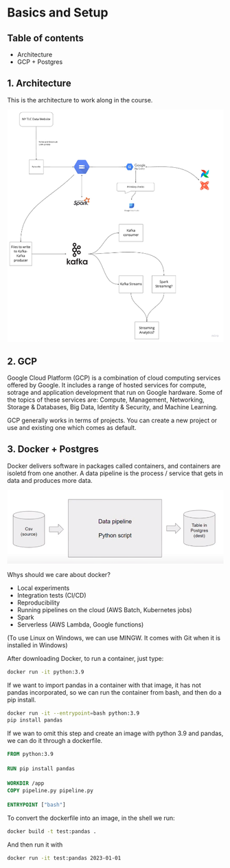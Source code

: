 # Basics and Setup

## Table of contents
- Architecture
- GCP + Postgres

## 1. Architecture

This is the architecture to work along in the course.

![architecture diagram](/../images/01_01_arch.jpg)


## 2. GCP
Google Cloud Platform (GCP) is a combination of cloud computing services offered by Google. It includes a range of hosted services for compute, sotrage and application development that run on Google hardware. Some of the topics of these services are: Compute, Management, Networking, Storage & Databases, Big Data, Identity & Security, and Machine Learning.

GCP generally works in terms of projects. You can create a new project or use and existing one which comes as default.

## 3. Docker + Postgres
Docker delivers software in packages called containers, and containers are isoletd from one another.
A data pipeline is the process / service that gets in data and produces more data.

![data pipeline](/../images/01_02_datapipeline.png)

Whys should we care about docker?
- Local experiments
- Integration tests (CI/CD)
- Reproducibility
- Running pipelines on the cloud (AWS Batch, Kubernetes jobs)
- Spark
- Serverless (AWS Lambda, Google functions)

(To use Linux on Windows, we can use MINGW. It comes with Git when it is installed in Windows)

After downloading Docker, to run a container, just type:

```bash
docker run -it python:3.9
```

If we want to import pandas in a container with that image, it has not pandas incorporated, so we can run the container from bash, and then do a pip install.

```bash
docker run -it --entrypoint=bash python:3.9
pip install pandas
```

If we wan to omit this step and create an image with python 3.9 and pandas, we can do it through a dockerfile.

```dockerfile
FROM python:3.9

RUN pip install pandas

WORKDIR /app
COPY pipeline.py pipeline.py

ENTRYPOINT ["bash"]
```

To convert the dockerfile into an image, in the shell we run:

```bash
docker build -t test:pandas .
```
And then run it with

```bash
docker run -it test:pandas 2023-01-01
```